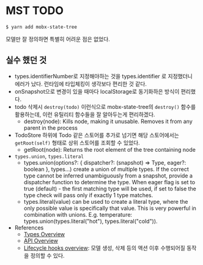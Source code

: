 # MST TODO

```text
$ yarn add mobx-state-tree
```

모델만 잘 정의하면 특별히 어려운 점은 없었다.

## 실수 했던 것

- types.identifierNumber로 지정해야하는 것을 types.identifier 로 지정했더니 에러가 났다. 런타임에 타입체킹이 생각보다 편리한 것 같다.
- onSnapshot으로 변경이 있을 때마다 localStorage로 동기화하은 방식이 편리했다.
- todo 삭제시 `destroy(todo)` 이런식으로 mobx-state-tree의 `destroy()` 함수를 활용하는데, 이런 유틸리티 함수들을 잘 알아두는게 편리하겠다.
  - destroy(node): Kills node, making it unusable. Removes it from any parent in the process
- TodoStore 하위에 Todo 같은 스토어를 추가로 넘기면 해당 스토어에서는 `getRoot(self)` 형태로 상위 스토어를 조회할 수 있었다.
  - getRoot(node): Returns the root element of the tree containing node
- `types.union`, `types.literal`
  - types.union(options?: { dispatcher?: (snapshot) => Type, eager?: boolean }, types...) create a union of multiple types. If the correct type cannot be inferred unambiguously from a snapshot, provide a dispatcher function to determine the type. When eager flag is set to true (default) - the first matching type will be used, if set to false the type check will pass only if exactly 1 type matches.
  - types.literal(value) can be used to create a literal type, where the only possible value is specifically that value. This is very powerful in combination with unions. E.g. temperature: types.union(types.literal("hot"), types.literal("cold")).
- References
  - [Types Overview](https://mobx-state-tree.js.org/overview/types)
  - [API Overview](https://mobx-state-tree.js.org/overview/api)
  - [Lifecycle hooks overview](https://mobx-state-tree.js.org/overview/hooks): 모델 생성, 삭제 등의 액션 이후 수행되어질 동작을 정의할 수 있다.
